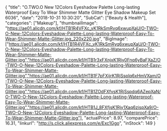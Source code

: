 {
	"title": "O.TWO.O New 12Colors Eyeshadow Palette Long-lasting Waterproof Easy To Wear Shimmer Matte Glitter Eye Shadow Makeup Set 6036",
	"date": "2018-10-31 10:30:20",
	"SubCat": ["Beauty & Health"],
	"categories": ["Makeup"],
	"thumbnailImage": "https://ae01.alicdn.com/kf/HTB1R4VFXc_vK1RkSmRyq6xwupXaU/O-TWO-O-New-12Colors-Eyeshadow-Palette-Long-lasting-Waterproof-Easy-To-Wear-Shimmer-Matte-Glitter.jpg_220x220.jpg",
	"BigImage": ["https://ae01.alicdn.com/kf/HTB1R4VFXc_vK1RkSmRyq6xwupXaU/O-TWO-O-New-12Colors-Eyeshadow-Palette-Long-lasting-Waterproof-Easy-To-Wear-Shimmer-Matte-Glitter.jpg","https://ae01.alicdn.com/kf/HTB1r3xFXnjxK1Rjy0Fnq6yBaFXaZ/O-TWO-O-New-12Colors-Eyeshadow-Palette-Long-lasting-Waterproof-Easy-To-Wear-Shimmer-Matte-Glitter.jpg","https://ae01.alicdn.com/kf/HTB1F7pFXijrK1RjSsplq6xHmVXam/O-TWO-O-New-12Colors-Eyeshadow-Palette-Long-lasting-Waterproof-Easy-To-Wear-Shimmer-Matte-Glitter.jpg","https://ae01.alicdn.com/kf/HTB1ZOdFXfvsK1RjSspdq6AZepXaN/O-TWO-O-New-12Colors-Eyeshadow-Palette-Long-lasting-Waterproof-Easy-To-Wear-Shimmer-Matte-Glitter.jpg","https://ae01.alicdn.com/kf/HTB1J_8FXfjsK1Rjy1Xaq6zispXa9/O-TWO-O-New-12Colors-Eyeshadow-Palette-Long-lasting-Waterproof-Easy-To-Wear-Shimmer-Matte-Glitter.jpg"],
	"actualPrice": 8.97,
	"comparePrice": 16.31,
	"linkurl": "http://s.click.aliexpress.com/e/Exc1Ggo",
	"inStock": 149
}
